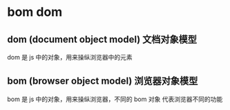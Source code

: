 # bom dom

## dom (document object model) 文档对象模型

dom 是 js 中的对象，用来操纵浏览器中的元素

## bom (browser object model) 浏览器对象模型

bom 是 js 中的对象，用来操纵浏览器，不同的 bom 对象 代表浏览器不同的功能